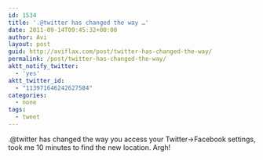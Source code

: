 ```yaml
---
id: 1534
title: '.@twitter has changed the way …'
date: 2011-09-14T09:45:32+00:00
author: Avi
layout: post
guid: http://aviflax.com/post/twitter-has-changed-the-way/
permalink: /post/twitter-has-changed-the-way/
aktt_notify_twitter:
  - 'yes'
aktt_twitter_id:
  - "113971646242627584"
categories:
  - none
tags:
  - tweet
---
```

.@twitter has changed the way you access your Twitter→Facebook settings, took me 10 minutes to find the new location. Argh!